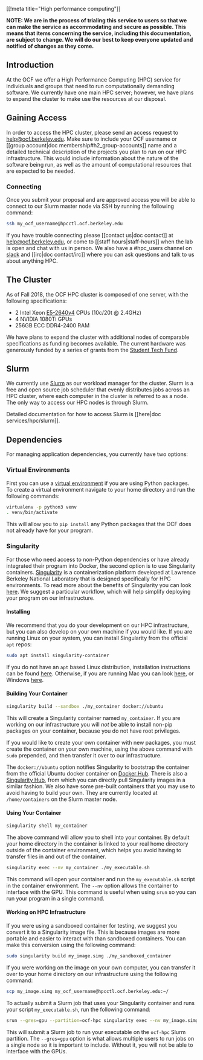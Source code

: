 [[!meta title="High performance computing"]]

**NOTE: We are in the process of trialing this service to users so that we can
make the service as accommodating and secure as possible. This means that items
concerning the service, including this documentation, are subject to change.
We will do our best to keep everyone updated and notified of changes as they come.**

## Introduction

At the OCF we offer a High Performance Computing (HPC) service for individuals
and groups that need to run computationally demanding software. We currently
have one main HPC server; however, we have plans to expand the cluster to make
use the resources at our disposal.

## Gaining Access

In order to access the HPC cluster, please send an access request to
[help@ocf.berkeley.edu](mailto:help@ocf.berkeley.edu). Make sure to include
your OCF username or [[group account|doc membership#h2_group-accounts]] name
and a detailed technical description of the projects you plan to run on our
HPC infrastructure. This would include information about the nature of the
software being run, as well as the amount of computational resources that are
expected to be needed.

### Connecting

Once you submit your proposal and are approved access you will be able to
connect to our Slurm master node via SSH by running the following command:

```bash
ssh my_ocf_username@hpcctl.ocf.berkeley.edu
```

If you have trouble connecting please [[contact us|doc contact]] at
[help@ocf.berkeley.edu](mailto:help@ocf.berkeley.edu), or come to
[[staff hours|staff-hours]] when the lab is open and chat with us in person.
We also have a #hpc_users channel on [slack][fco] and [[irc|doc contact/irc]]
where you can ask questions and talk to us about anything HPC.

## The Cluster

As of Fall 2018, the OCF HPC cluster is composed of one server, with the
following specifications:

* 2 Intel Xeon [E5-2640v4][corruption-cpu] CPUs (10c/20t @ 2.4GHz)
* 4 NVIDIA 1080Ti GPUs
* 256GB ECC DDR4-2400 RAM

We have plans to expand the cluster with additional nodes of comparable
specifications as funding becomes available. The current hardware was
generously funded by a series of grants from the [Student Tech Fund][stf].

## Slurm

We currently use [Slurm][slurm] as our workload manager for the cluster.
Slurm is a free and open source job scheduler that evenly distributes jobs
across an HPC cluster, where each computer in the cluster is referred to
as a node.
The only way to access our HPC nodes is through Slurm.

Detailed documentation for how to access Slurm is [[here|doc services/hpc/slurm]].

## Dependencies
For managing application dependencies, you currently have two options:

### Virtual Environments

First you can use a [virtual environment][venv] if you are using Python
packages. To create a virtual environment navigate to your home directory
and run the following commands:

```bash
virtualenv -p python3 venv
. venv/bin/activate
```

This will allow you to `pip install` any Python packages that the OCF does not
already have for your program.

### Singularity

For those who need access to non-Python dependencies or have already integrated
their program into Docker, the second option is to use Singularity containers.
[Singularity][singularity] is a containerization platform developed at Lawrence
Berkeley National Laboratory that is designed specifically for HPC environments.
To read more about the benefits of Singularity you can look
[here][singularity_article]. We suggest a particular workflow, which will help
simplify deploying your program on our infrastructure.

#### Installing

We recommend that you do your development on our HPC infrastructure, but you
can also develop on your own machine if you would like. If you are running
Linux on your system, you can install Singularity from the official `apt` repos:

```bash
sudo apt install singularity-container
```

If you do not have an `apt` based Linux distribution, installation instructions
can be found [here][linux_install]. Otherwise, if you are running Mac you can
look [here][mac_install], or Windows [here][win_install].

#### Building Your Container

```bash
singularity build --sandbox ./my_container docker://ubuntu
```
This will create a Singularity container named `my_container`. If you are
working on our infrastructure you will *not* be able to install non-pip
packages on your container, because you do not have root privileges.

If you would like to create your own container with new packages, you must
create the container on your own machine, using the above command with
`sudo` prepended, and then transfer it over to our infrastructure.

The `docker://ubuntu` option notifies Singularity to bootstrap the container from
the official Ubuntu docker container on [Docker Hub][docker_hub]. There is also
a [Singularity Hub][singularity_hub], from which you can directly pull
Singularity images in a similar fashion. We also have some pre-built containers
that you may use to avoid having to build your own. They are currently located
at `/home/containers` on the Slurm master node.

#### Using Your Container

```bash
singularity shell my_container
```
The above command will allow you to shell into your container. By default your
home directory in the container is linked to your real home directory outside
of the container environment, which helps you avoid having to transfer files
in and out of the container.

```bash
singularity exec --nv my_container ./my_executable.sh
```
This command will open your container and run the `my_executable.sh` script in
the container environment. The `--nv` option allows the container to interface with
the GPU. This command is useful when using `srun` so you can run your program
in a single command.

#### Working on HPC Infrastructure

If you were using a sandboxed container for testing, we suggest you convert it
to a Singularity image file. This is because images are more portable and
easier to interact with than sandboxed containers. You can make this
conversion using the following command:
```bash
sudo singularity build my_image.simg ./my_sandboxed_container
```

If you were working on the image on your own computer, you can transfer it over
to your home directory on our infrastructure using the following command:
```bash
scp my_image.simg my_ocf_username@hpcctl.ocf.berkeley.edu:~/
```

To actually submit a Slurm job that uses your Singularity container and runs
your script `my_executable.sh`, run the following command:
```bash
srun --gres=gpu --partition=ocf-hpc singularity exec --nv my_image.simg ./my_executable.sh
```
This will submit a Slurm job to run your executable on the `ocf-hpc` Slurm
partition. The `--gres=gpu` option is what allows multiple users to run jobs
on a single node so it is important to include. Without it, you will not be
able to interface with the GPUs.

[docker_hub]: https://hub.docker.com/
[singularity_hub]: https://singularity-hub.org/
[singularity_article]: http://www.admin-magazine.com/HPC/Articles/Singularity-A-Container-for-HPC
[slurm]: https://slurm.schedmd.com/
[singularity]: https://singularity.lbl.gov/
[group]: https://www.ocf.berkeley.edu/docs/membership/#h2_group-accounts
[staff_hours]: https://www.ocf.berkeley.edu/staff-hours
[contact]: https://www.ocf.berkeley.edu/docs/contact/
[venv]: https://docs.python.org/3/tutorial/venv.html
[fco]: https://fco.slack.com/
[mac_install]: https://singularity.lbl.gov/install-mac
[win_install]: https://singularity.lbl.gov/install-windows
[linux_install]: https://singularity.lbl.gov/install-linux
[brc_slurm]: https://research-it.berkeley.edu/services/high-performance-computing/running-your-jobs
[corruption-cpu]: https://ark.intel.com/products/92984/Intel-Xeon-Processor-E5-2640-v4-25M-Cache-2-40-GHz-
[stf]: https://techfund.berkeley.edu
